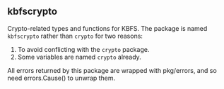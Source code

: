 ## kbfscrypto

Crypto-related types and functions for KBFS. The package is named
`kbfscrypto` rather than `crypto` for two reasons:

1. To avoid conflicting with the `crypto` package.
2. Some variables are named `crypto` already.

All errors returned by this package are wrapped with pkg/errors, and
so need errors.Cause() to unwrap them.
